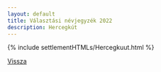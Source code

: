 ```yaml
---
layout: default
title: Választási névjegyzék 2022
description: Hercegkút
---
```


{% include settlementHTMLs/Hercegkuut.html %}

[Vissza](./)
